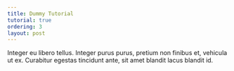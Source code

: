 ```yaml
---
title: Dummy Tutorial
tutorial: true
ordering: 3
layout: post
---
```

 Integer eu libero tellus. Integer purus purus, pretium non finibus et, vehicula ut ex. Curabitur egestas tincidunt ante, sit amet blandit lacus blandit id.
